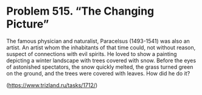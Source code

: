 # Problem 515. “The Changing Picture”

The famous physician and naturalist, Paracelsus (1493-1541) was also an artist. An artist whom the inhabitants of that time could, not without reason, suspect of connections with evil spirits. He loved to show a painting depicting a winter landscape with trees covered with snow. Before the eyes of astonished spectators, the snow quickly melted, the grass turned green on the ground, and the trees were covered with leaves. How did he do it?

(https://www.trizland.ru/tasks/1712/)